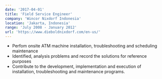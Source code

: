 ```yaml
---
date: '2017-04-01'
title: 'Field Service Engineer'
company: 'Wincor Nixdorf Indonesia'
location: 'Jakarta, Indonesia'
range: 'July 2008 - January 2012'
url: 'https://www.dieboldnixdorf.com/en-us/'
---
```


- Perfom onsite ATM machine installation, troubleshooting and scheduling maintenance
- Identified, analysis problems and record the solutions for reference purposes
- Contribute to the development, implementation and execution of installation, troubleshooting and maintenance programs.
